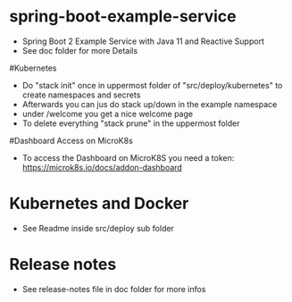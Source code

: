 # spring-boot-example-service
- Spring Boot 2 Example Service with Java 11 and Reactive Support
- See doc folder for more Details
             
#Kubernetes
- Do "stack init" once in uppermost folder of "src/deploy/kubernetes" to create namespaces and secrets
- Afterwards you can jus do stack up/down in the example namespace
- under <yourip>/welcome you get a nice welcome page
- To delete everything "stack prune" in the uppermost folder

#Dashboard Access on MicroK8s
- To access the Dashboard on MicroK8S you need a token: https://microk8s.io/docs/addon-dashboard

# Kubernetes and Docker
- See Readme inside src/deploy sub folder 

# Release notes
- See release-notes file in doc folder for more infos